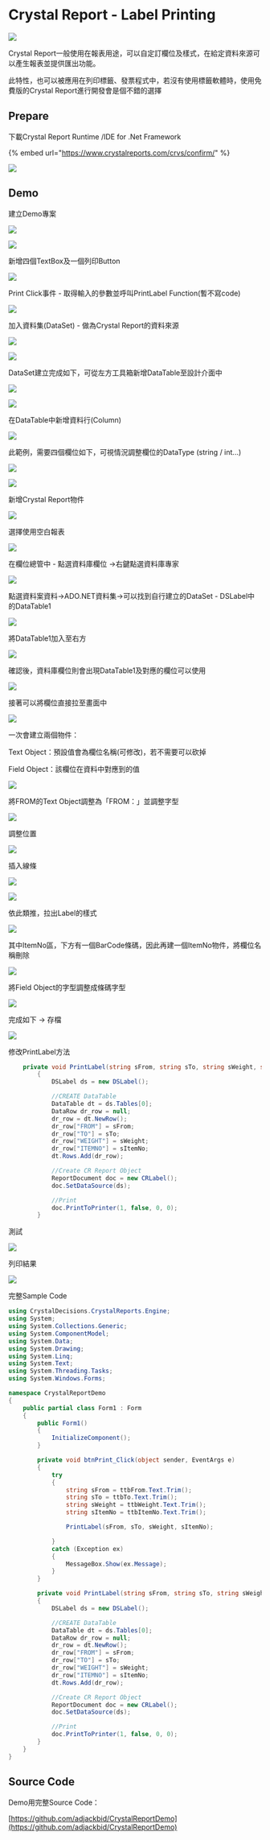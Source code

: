 # Crystal Report - Label Printing

![](../.gitbook/assets/image%20%28168%29.png)

Crystal Report一般使用在報表用途，可以自定訂欄位及樣式，在給定資料來源可以產生報表並提供匯出功能。

此特性，也可以被應用在列印標籤、發票程式中，若沒有使用標籤軟體時，使用免費版的Crystal Report進行開發會是個不錯的選擇

## Prepare

下載Crystal Report Runtime /IDE for .Net Framework

{% embed url="https://www.crystalreports.com/crvs/confirm/" %}

![](../.gitbook/assets/image%20%28331%29.png)

## Demo

建立Demo專案

![](../.gitbook/assets/image%20%28298%29.png)

![](../.gitbook/assets/image%20%2894%29.png)

新增四個TextBox及一個列印Button

![](../.gitbook/assets/image%20%28256%29.png)

Print Click事件 - 取得輸入的參數並呼叫PrintLabel Function\(暫不寫code\)

![](../.gitbook/assets/image%20%28360%29.png)

加入資料集\(DataSet\) - 做為Crystal Report的資料來源

![](../.gitbook/assets/image%20%28303%29.png)

![](../.gitbook/assets/image%20%2899%29.png)

DataSet建立完成如下，可從左方工具箱新增DataTable至設計介面中

![](../.gitbook/assets/image%20%2898%29.png)

![](../.gitbook/assets/image%20%28323%29.png)

在DataTable中新增資料行\(Column\)

![](../.gitbook/assets/image%20%28352%29.png)

此範例，需要四個欄位如下，可視情況調整欄位的DataType \(string / int...\)

![](../.gitbook/assets/image%20%28247%29.png)

![](../.gitbook/assets/image%20%28275%29.png)

新增Crystal Report物件

![](../.gitbook/assets/image%20%2812%29.png)

選擇使用空白報表

![](../.gitbook/assets/image%20%28288%29.png)

在欄位總管中 - 點選資料庫欄位 →右鍵點選資料庫專家

![](../.gitbook/assets/image%20%28246%29.png)

點選資料案資料→ADO.NET資料集→可以找到自行建立的DataSet - DSLabel中的DataTable1

![](../.gitbook/assets/image%20%28200%29.png)

將DataTable1加入至右方

![](../.gitbook/assets/image%20%28115%29.png)

確認後，資料庫欄位則會出現DataTable1及對應的欄位可以使用

![](../.gitbook/assets/image%20%28171%29.png)

接著可以將欄位直接拉至畫面中

![](../.gitbook/assets/image%20%28127%29.png)

一次會建立兩個物件：

Text Object：預設值會為欄位名稱\(可修改\)，若不需要可以砍掉

Field Object：該欄位在資料中對應到的值

![](../.gitbook/assets/image%20%28328%29.png)

將FROM的Text Object調整為「FROM：」並調整字型

![](../.gitbook/assets/image%20%28465%29.png)

調整位置

![](../.gitbook/assets/image%20%28438%29.png)

插入線條

![](../.gitbook/assets/image%20%2835%29.png)

![](../.gitbook/assets/image%20%28408%29.png)

依此類推，拉出Label的樣式

![](../.gitbook/assets/image%20%28389%29.png)

其中ItemNo區，下方有一個BarCode條碼，因此再建一個ItemNo物件，將欄位名稱刪除

![](../.gitbook/assets/image%20%28422%29.png)

將Field Object的字型調整成條碼字型

![](../.gitbook/assets/image%20%28201%29.png)

完成如下 → 存檔

![](../.gitbook/assets/image%20%2888%29.png)

修改PrintLabel方法

```csharp
    private void PrintLabel(string sFrom, string sTo, string sWeight, string sItemNo)
        {
            DSLabel ds = new DSLabel();

            //CREATE DataTable
            DataTable dt = ds.Tables[0];
            DataRow dr_row = null;
            dr_row = dt.NewRow();
            dr_row["FROM"] = sFrom;
            dr_row["TO"] = sTo;
            dr_row["WEIGHT"] = sWeight;
            dr_row["ITEMNO"] = sItemNo;
            dt.Rows.Add(dr_row);

            //Create CR Report Object
            ReportDocument doc = new CRLabel();
            doc.SetDataSource(ds);

            //Print
            doc.PrintToPrinter(1, false, 0, 0);
        }
```

測試

![](../.gitbook/assets/image%20%28180%29.png)

列印結果

![](../.gitbook/assets/image%20%28464%29.png)

完整Sample Code

```csharp
using CrystalDecisions.CrystalReports.Engine;
using System;
using System.Collections.Generic;
using System.ComponentModel;
using System.Data;
using System.Drawing;
using System.Linq;
using System.Text;
using System.Threading.Tasks;
using System.Windows.Forms;

namespace CrystalReportDemo
{
    public partial class Form1 : Form
    {
        public Form1()
        {
            InitializeComponent();
        }

        private void btnPrint_Click(object sender, EventArgs e)
        {
            try
            {
                string sFrom = ttbFrom.Text.Trim();
                string sTo = ttbTo.Text.Trim();
                string sWeight = ttbWeight.Text.Trim();
                string sItemNo = ttbItemNo.Text.Trim();

                PrintLabel(sFrom, sTo, sWeight, sItemNo);

            }
            catch (Exception ex)
            {
                MessageBox.Show(ex.Message);
            }
        }

        private void PrintLabel(string sFrom, string sTo, string sWeight, string sItemNo)
        {
            DSLabel ds = new DSLabel();

            //CREATE DataTable
            DataTable dt = ds.Tables[0];
            DataRow dr_row = null;
            dr_row = dt.NewRow();
            dr_row["FROM"] = sFrom;
            dr_row["TO"] = sTo;
            dr_row["WEIGHT"] = sWeight;
            dr_row["ITEMNO"] = sItemNo;
            dt.Rows.Add(dr_row);

            //Create CR Report Object
            ReportDocument doc = new CRLabel();
            doc.SetDataSource(ds);

            //Print
            doc.PrintToPrinter(1, false, 0, 0);
        }
    }
}

```

## Source Code

Demo用完整Source Code：

[https://github.com/adjackbid/CrystalReportDemo](https://github.com/adjackbid/CrystalReportDemo)

